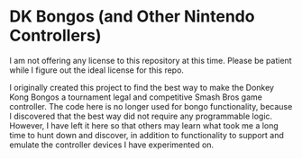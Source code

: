 # DK Bongos (and Other Nintendo Controllers)

I am not offering any license to this repository at this time. Please be patient while I figure out the ideal license for this repo.

I originally created this project to find the best way to make the Donkey Kong Bongos a tournament legal and competitive Smash Bros game controller. The code here is no longer used for bongo functionality, because I discovered that the best way did not require any programmable logic. However, I have left it here so that others may learn what took me a long time to hunt down and discover, in addition to functionality to support and emulate the controller devices I have experimented on.
